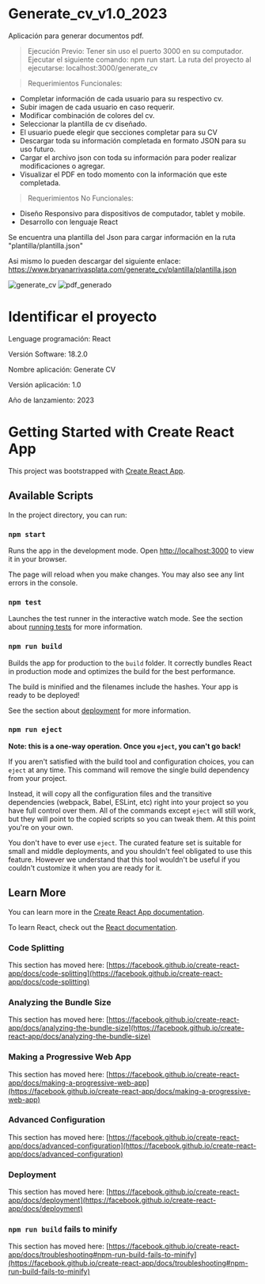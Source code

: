 # Generate_cv_v1.0_2023
Aplicación para generar documentos pdf.

>Ejecución
Previo: Tener sin uso el puerto 3000 en su computador.
Ejecutar el siguiente comando: npm run start.
La ruta del proyecto al ejecutarse: localhost:3000/generate_cv

> Requerimientos Funcionales:

* Completar información de cada usuario para su respectivo cv.
* Subir imagen de cada usuario en caso requerir.
* Modificar combinación de colores del cv.
* Seleccionar la plantilla de cv diseñado.
* El usuario puede elegir que secciones completar para su CV
* Descargar toda su información completada en formato JSON para su uso futuro.
* Cargar el archivo json con toda su información para poder realizar modificaciones o agregar.
* Visualizar el PDF en todo momento con la información que este completada.

> Requerimientos No Funcionales:

* Diseño Responsivo para dispositivos de computador, tablet y mobile.
* Desarrollo con lenguaje React

Se encuentra una plantilla del Json para cargar información en la ruta "plantilla/plantilla.json"

Asi mismo lo pueden descargar del siguiente enlace: https://www.bryanarrivasplata.com/generate_cv/plantilla/plantilla.json

![generate_cv](https://github.com/bryan-arrivasplata-rojas/generate_cv_v1.0_2023/assets/97413969/752a4c6e-a35f-4872-bbca-a87c894091c7)
![pdf_generado](https://github.com/bryan-arrivasplata-rojas/generate_cv_v1.0_2023/assets/97413969/c0ee0d66-445e-4e58-af57-442d1799634e)

# Identificar el proyecto

Lenguage programación: React

Versión Software: 18.2.0

Nombre aplicación: Generate CV

Versión aplicación: 1.0

Año de lanzamiento: 2023

# Getting Started with Create React App

This project was bootstrapped with [Create React App](https://github.com/facebook/create-react-app).

## Available Scripts

In the project directory, you can run:

### `npm start`

Runs the app in the development mode.
Open [http://localhost:3000](http://localhost:3000) to view it in your browser.

The page will reload when you make changes.
You may also see any lint errors in the console.

### `npm test`

Launches the test runner in the interactive watch mode.
See the section about [running tests](https://facebook.github.io/create-react-app/docs/running-tests) for more information.

### `npm run build`

Builds the app for production to the `build` folder.
It correctly bundles React in production mode and optimizes the build for the best performance.

The build is minified and the filenames include the hashes.
Your app is ready to be deployed!

See the section about [deployment](https://facebook.github.io/create-react-app/docs/deployment) for more information.

### `npm run eject`

**Note: this is a one-way operation. Once you `eject`, you can't go back!**

If you aren't satisfied with the build tool and configuration choices, you can `eject` at any time. This command will remove the single build dependency from your project.

Instead, it will copy all the configuration files and the transitive dependencies (webpack, Babel, ESLint, etc) right into your project so you have full control over them. All of the commands except `eject` will still work, but they will point to the copied scripts so you can tweak them. At this point you're on your own.

You don't have to ever use `eject`. The curated feature set is suitable for small and middle deployments, and you shouldn't feel obligated to use this feature. However we understand that this tool wouldn't be useful if you couldn't customize it when you are ready for it.

## Learn More

You can learn more in the [Create React App documentation](https://facebook.github.io/create-react-app/docs/getting-started).

To learn React, check out the [React documentation](https://reactjs.org/).

### Code Splitting

This section has moved here: [https://facebook.github.io/create-react-app/docs/code-splitting](https://facebook.github.io/create-react-app/docs/code-splitting)

### Analyzing the Bundle Size

This section has moved here: [https://facebook.github.io/create-react-app/docs/analyzing-the-bundle-size](https://facebook.github.io/create-react-app/docs/analyzing-the-bundle-size)

### Making a Progressive Web App

This section has moved here: [https://facebook.github.io/create-react-app/docs/making-a-progressive-web-app](https://facebook.github.io/create-react-app/docs/making-a-progressive-web-app)

### Advanced Configuration

This section has moved here: [https://facebook.github.io/create-react-app/docs/advanced-configuration](https://facebook.github.io/create-react-app/docs/advanced-configuration)

### Deployment

This section has moved here: [https://facebook.github.io/create-react-app/docs/deployment](https://facebook.github.io/create-react-app/docs/deployment)

### `npm run build` fails to minify

This section has moved here: [https://facebook.github.io/create-react-app/docs/troubleshooting#npm-run-build-fails-to-minify](https://facebook.github.io/create-react-app/docs/troubleshooting#npm-run-build-fails-to-minify)
